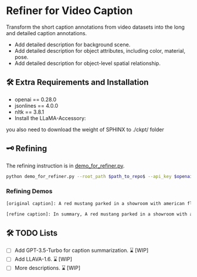 # Refiner for Video Caption
Transform the short caption annotations from video datasets into the long and detailed caption annotations.
* Add detailed description for background scene.
* Add detailed description for object attributes, including color, material, pose.
* Add detailed description for object-level spatial relationship.


## 🛠️ Extra Requirements and Installation
* openai == 0.28.0
* jsonlines == 4.0.0
* nltk == 3.8.1
* Install the LLaMA-Accessory:

you also need to download the weight of SPHINX to ./ckpt/ folder

## 🗝️ Refining
The refining instruction is in [demo_for_refiner.py](demo_for_refiner.py).
```bash
python demo_for_refiner.py --root_path $path_to_repo$ --api_key $openai_api_key$
```

### Refining Demos
```bash
[original caption]: A red mustang parked in a showroom with american flags hanging from the ceiling.
```

```bash
[refine caption]: In summary, A red mustang parked in a showroom with american flags hanging from the ceiling.We first describe the whole scene. This scene is most likely to take place in a car show or a car dealership. The image shows a red convertible car parked in a showroom with a large window, likely showcasing the car to potential buyers or showcasing the cars features. The presence of the car in a showroom and the large window suggests that this is a place where people come to explore and purchase cars.There are multiple objects in the video, including mustang, showroom, flags, ceiling, As for the spatial relationship. The mustang is on display in a showroom.The mustang is parked in front of flags.The mustang is parked under the ceilingThe showroom is located next to flagsThe showroom is located on the ceilingFlags hang from the ceiling
```



## 🛠️ TODO Lists
- [ ] Add GPT-3.5-Turbo for caption summarization. ⌛ [WIP]
- [ ] Add LLAVA-1.6. ⌛ [WIP]
- [ ] More descriptions. ⌛ [WIP]